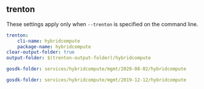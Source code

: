 
## trenton

These settings apply only when `--trenton` is specified on the command line.

``` yaml $(trenton)
trenton:
    cli-name: hybridcompute
    package-name: hybridcompute
clear-output-folder: true
output-folder: $(trenton-output-folder)/hybridcompute
```

``` yaml $(tag)=='package-2020-08-02' && $(trenton)
gosdk-folder: services/hybridcompute/mgmt/2020-08-02/hybridcompute
```

``` yaml $(tag)=='package-2019-12' && $(trenton)
gosdk-folder: services/hybridcompute/mgmt/2019-12-12/hybridcompute
```
